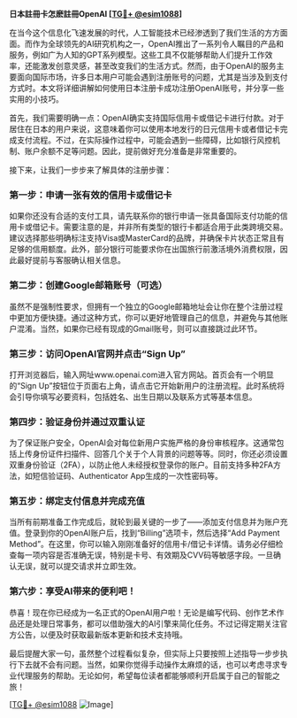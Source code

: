 **日本註冊卡怎麽註冊OpenAI [[TG💪+ @esim1088](https://t.me/s/esim1088)]**

在当今这个信息化飞速发展的时代，人工智能技术已经渗透到了我们生活的方方面面。而作为全球领先的AI研究机构之一，OpenAI推出了一系列令人瞩目的产品和服务，例如广为人知的GPT系列模型。这些工具不仅能够帮助人们提升工作效率，还能激发创意灵感，甚至改变我们的生活方式。然而，由于OpenAI的服务主要面向国际市场，许多日本用户可能会遇到注册账号的问题，尤其是当涉及到支付方式时。本文将详细讲解如何使用日本注册卡成功注册OpenAI账号，并分享一些实用的小技巧。

首先，我们需要明确一点：OpenAI确实支持国际信用卡或借记卡进行付款。对于居住在日本的用户来说，这意味着你可以使用本地发行的日元信用卡或者借记卡完成支付流程。不过，在实际操作过程中，可能会遇到一些障碍，比如银行风控机制、账户余额不足等问题。因此，提前做好充分准备是非常重要的。

接下来，让我们一步步来了解具体的注册步骤：

### 第一步：申请一张有效的信用卡或借记卡

如果你还没有合适的支付工具，请先联系你的银行申请一张具备国际支付功能的信用卡或借记卡。需要注意的是，并非所有类型的银行卡都适合用于此类跨境交易。建议选择那些明确标注支持Visa或MasterCard的品牌，并确保卡片状态正常且有足够的信用额度。此外，部分银行可能要求你在出国旅行前激活境外消费权限，因此最好提前与客服确认相关信息。

### 第二步：创建Google邮箱账号（可选）

虽然不是强制性要求，但拥有一个独立的Google邮箱地址会让你在整个注册过程中更加方便快捷。通过这种方式，你可以更好地管理自己的信息，并避免与其他账户混淆。当然，如果你已经有现成的Gmail账号，则可以直接跳过此环节。

### 第三步：访问OpenAI官网并点击“Sign Up”

打开浏览器后，输入网址www.openai.com进入官方网站。首页会有一个明显的“Sign Up”按钮位于页面右上角，请点击它开始新用户的注册流程。此时系统将会引导你填写必要资料，包括姓名、出生日期以及联系方式等基本信息。

### 第四步：验证身份并通过双重认证

为了保证账户安全，OpenAI会对每位新用户实施严格的身份审核程序。这通常包括上传身份证件扫描件、回答几个关于个人背景的问题等等。同时，你还必须设置双重身份验证（2FA），以防止他人未经授权登录你的账户。目前支持多种2FA方法，如短信验证码、Authenticator App生成的一次性密码等。

### 第五步：绑定支付信息并完成充值

当所有前期准备工作完成后，就轮到最关键的一步了——添加支付信息并为账户充值。登录到你的OpenAI账户后，找到“Billing”选项卡，然后选择“Add Payment Method”。在这里，你可以输入刚刚准备好的信用卡/借记卡详情。请务必仔细检查每一项内容是否准确无误，特别是卡号、有效期及CVV码等敏感字段。一旦确认无误，就可以提交请求并立即生效。

### 第六步：享受AI带来的便利吧！

恭喜！现在你已经成为一名正式的OpenAI用户啦！无论是编写代码、创作艺术作品还是处理日常事务，都可以借助强大的AI引擎来简化任务。不过记得定期关注官方公告，以便及时获取最新版本更新和技术支持哦。

最后提醒大家一句，虽然整个过程看似复杂，但实际上只要按照上述指导一步步执行下去就不会有问题。当然，如果你觉得手动操作太麻烦的话，也可以考虑寻求专业代理服务的帮助。无论如何，希望每位读者都能够顺利开启属于自己的智能之旅！

[[TG💪+ @esim1088](https://t.me/s/esim1088) ![Image](https://i.postimg.cc/4NQfJmqS/Snipaste-2025-05-13-00-14-12.png)]